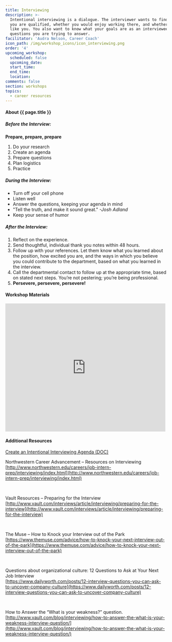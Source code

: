 ```yaml
---
title: Interviewing
description: >-
  Intentional interviewing is a dialogue. The interviewer wants to find out if
  you are qualified, whether you would enjoy working there, and whether they
  like you. You also want to know what your goals are as an interviewee and what
  questions you are trying to answer.
facilitator: 'Audra Nelson, Career Coach'
icon_path: /img/workshop_icons/icon_interviewing.png
order: '4'
upcoming_workshop:
  scheduled: false
  upcoming_date:
  start_time:
  end_time:
  location:
comments: false
section: workshops
topics:
  - career resources
---
```



#### About {{ page.title }}

##### Before the Interview:

**Prepare, prepare, prepare**

1. Do your research
2. Create an agenda
3. Prepare questions
4. Plan logistics
5. Practice

##### During the Interview:

* Turn off your cell phone
* Listen well
* Answer the questions, keeping your agenda in mind
* "Tell the truth, and make it sound great." *-Josh Adland*
* Keep your sense of humor

##### After the Interview:

1. Reflect on the experience.
2. Send thoughtful, individual thank you notes within 48 hours.
3. Follow up with your references. Let them know what you learned about the position, how excited you are, and the ways in which you believe you could contribute to the department, based on what you learned in the interview.
4. Call the departmental contact to follow up at the appropriate time, based on stated next steps. You’re not pestering; you’re being professional.
5. **Persevere, persevere, persevere!**

#### Workshop Materials

<iframe src="https://northwestern.app.box.com/embed/s/9c3tt19kbn4yn0d3tsmcj5lbhxn0fnxb" allowfullscreen="" webkitallowfullscreen="" msallowfullscreen="" width="500" height="400" frameborder="0"></iframe>

#### Additional Resources

[Create an Intentional Interviewing Agenda (DOC)](https://northwestern.box.com/shared/static/opoe7qm8lx04o2xxx7vl2bxibtlophgr.docx)

Northwestern Career Advancement – Resources on Interviewing<br>[http://www.northwestern.edu/careers/job-intern-prep/interviewing/index.html](http://www.northwestern.edu/careers/job-intern-prep/interviewing/index.html)

&nbsp;

Vault Resources – Preparing for the Interview<br>[http://www.vault.com/interviews/article/interviewing/preparing-for-the-interview](http://www.vault.com/interviews/article/interviewing/preparing-for-the-interview)

&nbsp;

The Muse – How to Knock your Interview out of the Park<br>[https://www.themuse.com/advice/how-to-knock-your-next-interview-out-of-the-park](https://www.themuse.com/advice/how-to-knock-your-next-interview-out-of-the-park)

&nbsp;

Questions about organizational culture: 12 Questions to Ask at Your Next Job Interview<br>[https://www.dailyworth.com/posts/12-interview-questions-you-can-ask-to-uncover-company-culture](https://www.dailyworth.com/posts/12-interview-questions-you-can-ask-to-uncover-company-culture)

&nbsp;

How to Answer the “What is your weakness?” question.<br>[http://www.vault.com/blog/interviewing/how-to-answer-the-what-is-your-weakness-interview-question/](http://www.vault.com/blog/interviewing/how-to-answer-the-what-is-your-weakness-interview-question/)